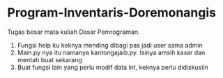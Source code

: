 # Program-Inventaris-Doremonangis
Tugas besar mata kuliah Dasar Pemrograman.
1. Fungsi help ku keknya mending dibagi pas jadi user sama admin
2. Main.py nya itu namanya kantongajaib.py. Isinya amsih kasar dan mentah buat sekarang
3. Buat fungsi lain yang perlu modif data int, keknya perlu didiskusiin
